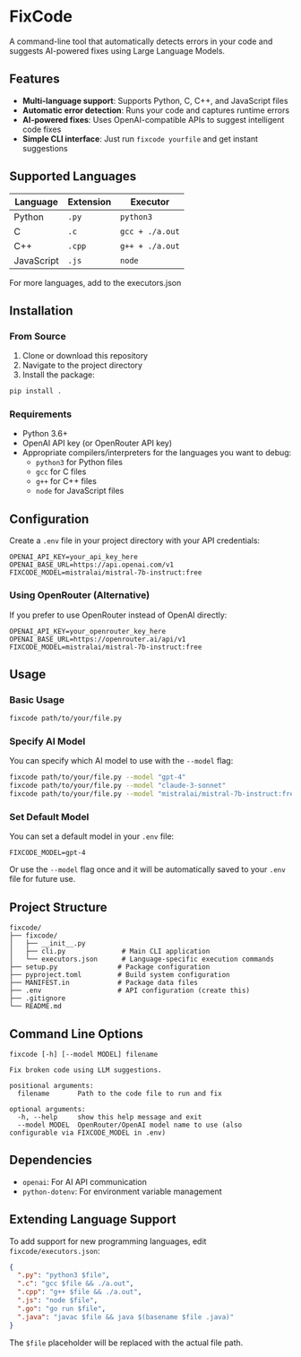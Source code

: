 # FixCode

A command-line tool that automatically detects errors in your code and suggests AI-powered fixes using Large Language Models.

## Features

- **Multi-language support**: Supports Python, C, C++, and JavaScript files
- **Automatic error detection**: Runs your code and captures runtime errors
- **AI-powered fixes**: Uses OpenAI-compatible APIs to suggest intelligent code fixes
- **Simple CLI interface**: Just run `fixcode yourfile` and get instant suggestions

## Supported Languages

| Language   | Extension | Executor         |
|------------|-----------|------------------|
| Python     | `.py`     | `python3`        |
| C          | `.c`      | `gcc + ./a.out`  |
| C++        | `.cpp`    | `g++ + ./a.out`  |
| JavaScript | `.js`     | `node`           |

For more languages, add to the executors.json

## Installation

### From Source

1. Clone or download this repository
2. Navigate to the project directory
3. Install the package:

```bash
pip install .
```

### Requirements

- Python 3.6+
- OpenAI API key (or OpenRouter API key)
- Appropriate compilers/interpreters for the languages you want to debug:
  - `python3` for Python files
  - `gcc` for C files
  - `g++` for C++ files
  - `node` for JavaScript files

## Configuration

Create a `.env` file in your project directory with your API credentials:

```env
OPENAI_API_KEY=your_api_key_here
OPENAI_BASE_URL=https://api.openai.com/v1
FIXCODE_MODEL=mistralai/mistral-7b-instruct:free
```

### Using OpenRouter (Alternative)

If you prefer to use OpenRouter instead of OpenAI directly:

```env
OPENAI_API_KEY=your_openrouter_key_here
OPENAI_BASE_URL=https://openrouter.ai/api/v1
FIXCODE_MODEL=mistralai/mistral-7b-instruct:free
```

## Usage

### Basic Usage

```bash
fixcode path/to/your/file.py
```

### Specify AI Model

You can specify which AI model to use with the `--model` flag:

```bash
fixcode path/to/your/file.py --model "gpt-4"
fixcode path/to/your/file.py --model "claude-3-sonnet"
fixcode path/to/your/file.py --model "mistralai/mistral-7b-instruct:free"
```

### Set Default Model

You can set a default model in your `.env` file:

```env
FIXCODE_MODEL=gpt-4
```

Or use the `--model` flag once and it will be automatically saved to your `.env` file for future use.


## Project Structure

```
fixcode/
├── fixcode/
│   ├── __init__.py
│   ├── cli.py              # Main CLI application
│   └── executors.json      # Language-specific execution commands
├── setup.py               # Package configuration
├── pyproject.toml         # Build system configuration
├── MANIFEST.in            # Package data files
├── .env                   # API configuration (create this)
├── .gitignore
└── README.md
```

## Command Line Options

```
fixcode [-h] [--model MODEL] filename

Fix broken code using LLM suggestions.

positional arguments:
  filename       Path to the code file to run and fix

optional arguments:
  -h, --help     show this help message and exit
  --model MODEL  OpenRouter/OpenAI model name to use (also configurable via FIXCODE_MODEL in .env)
```

## Dependencies

- `openai`: For AI API communication
- `python-dotenv`: For environment variable management

## Extending Language Support

To add support for new programming languages, edit `fixcode/executors.json`:

```json
{
  ".py": "python3 $file",
  ".c": "gcc $file && ./a.out",
  ".cpp": "g++ $file && ./a.out",
  ".js": "node $file",
  ".go": "go run $file",
  ".java": "javac $file && java $(basename $file .java)"
}
```

The `$file` placeholder will be replaced with the actual file path.
